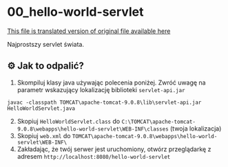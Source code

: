 # 00_hello-world-servlet

[This file is translated version of original file available here](README.md)

Najprostszy servlet świata.

## :gear: Jak to odpalić?

1. Skompiluj klasy java używając polecenia poniżej. Zwróć uwagę na parametr wskazujący lokalizację biblioteki `servlet-api.jar`
```
javac -classpath TOMCAT\apache-tomcat-9.0.8\lib\servlet-api.jar HelloWorldServlet.java
```
2. Skopiuj `HelloWorldServlet.class` do `C:\TOMCAT\apache-tomcat-9.0.8\webapps\hello-world-servlet\WEB-INF\classes` (twoja lokalizacja)
3. Skopiuj `web.xml` do `TOMCAT\apache-tomcat-9.0.8\webapps\hello-world-servlet\WEB-INF\`
4. Zakładając, że twój serwer jest uruchomiony, otwórz przeglądarkę z adresem `http://localhost:8080/hello-world-servlet`